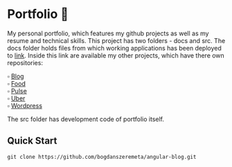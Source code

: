 # Portfolio :man:

My personal portfolio, which features my github projects as well as my resume and technical skills.
This project has two folders - docs and src. 
The docs folder holds files from which working applications has been deployed to [link](https://bogdanszeremeta.github.io/). Inside this link are available my other projects, which have there own repositories:

:white_small_square: [Blog](https://github.com/bogdanszeremeta/angular-blog)\
:white_small_square: [Food](https://github.com/bogdanszeremeta/food)\
:white_small_square: [Pulse](https://github.com/bogdanszeremeta/pulse)\
:white_small_square: [Uber](https://github.com/bogdanszeremeta/uber)\
:white_small_square: [Wordpress](https://github.com/bogdanszeremeta/Wordpress)

The src folder has development code of portfolio itself.

## Quick Start
```git clone https://github.com/bogdanszeremeta/angular-blog.git```

